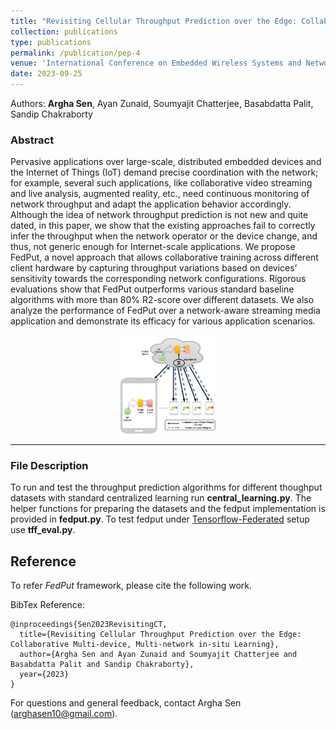 ```yaml
---
title: "Revisiting Cellular Throughput Prediction over the Edge: Collaborative Multi-device, Multi-network in-situ Learning"
collection: publications
type: publications
permalink: /publication/pep-4
venue: 'International Conference on Embedded Wireless Systems and Networks (EWSN)'
date: 2023-09-25
---
```


Authors: <b>Argha Sen</b>, Ayan Zunaid, Soumyajit Chatterjee, Basabdatta Palit, Sandip Chakraborty<br>

### Abstract

Pervasive applications over large-scale, distributed embedded devices and the Internet of Things (IoT) demand precise coordination with the network; for example, several such applications, like collaborative video streaming and live analysis, augmented reality, etc., need continuous monitoring of network throughput and adapt the application behavior accordingly. Although the idea of network throughput prediction is not new and quite dated, in this paper, we show that the existing approaches fail to correctly infer the throughput when the network operator or the device change, and thus, not generic enough for Internet-scale applications. We propose FedPut, a novel approach that allows collaborative training across different client hardware by capturing throughput variations based on devices’ sensitivity towards the corresponding network configurations. Rigorous evaluations show that FedPut outperforms various standard baseline algorithms with more than 80% R2-score over different
datasets. We also analyze the performance of FedPut over a network-aware streaming media application and demonstrate its efficacy for various application scenarios.

<p align="center">
<img src="https://raw.githubusercontent.com/arghasen10/fedput-implement/main/FederatedSetupDiagram.png" width="30%"/>
</p>

<hr>

### File Description

 To run and test the throughput prediction algorithms for different thoughput datasets with standard centralized learning run **central_learning.py**. The helper functions for preparing the datasets and the fedput implementation is provided in **fedput.py**. To test fedput under [Tensorflow-Federated](https://www.tensorflow.org/federated) setup use **tff_eval.py**. 


## Reference
To refer <i>FedPut</i> framework, please cite the following work.

BibTex Reference:
```
@inproceedings{Sen2023RevisitingCT,
  title={Revisiting Cellular Throughput Prediction over the Edge: Collaborative Multi-device, Multi-network in-situ Learning},
  author={Argha Sen and Ayan Zunaid and Soumyajit Chatterjee and Basabdatta Palit and Sandip Chakraborty},
  year={2023}
}
```
For questions and general feedback, contact Argha Sen (arghasen10@gmail.com).
